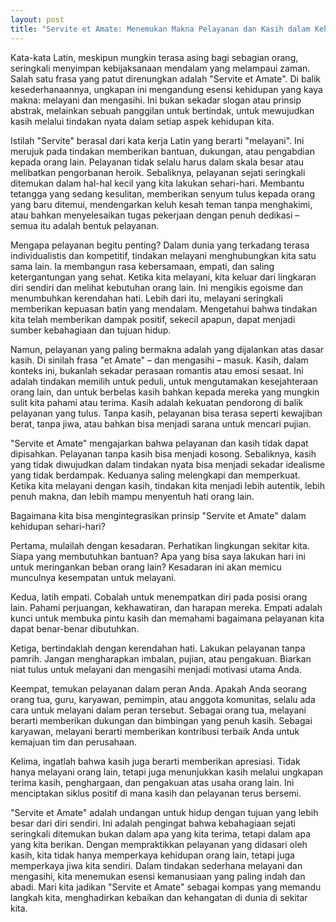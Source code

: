 ```yaml
---
layout: post
title: "Servite et Amate: Menemukan Makna Pelayanan dan Kasih dalam Kehidupan Sehari-hari"
---
```


Kata-kata Latin, meskipun mungkin terasa asing bagi sebagian orang, seringkali menyimpan kebijaksanaan mendalam yang melampaui zaman. Salah satu frasa yang patut direnungkan adalah "Servite et Amate". Di balik kesederhanaannya, ungkapan ini mengandung esensi kehidupan yang kaya makna: melayani dan mengasihi. Ini bukan sekadar slogan atau prinsip abstrak, melainkan sebuah panggilan untuk bertindak, untuk mewujudkan kasih melalui tindakan nyata dalam setiap aspek kehidupan kita.

Istilah "Servite" berasal dari kata kerja Latin yang berarti "melayani". Ini merujuk pada tindakan memberikan bantuan, dukungan, atau pengabdian kepada orang lain. Pelayanan tidak selalu harus dalam skala besar atau melibatkan pengorbanan heroik. Sebaliknya, pelayanan sejati seringkali ditemukan dalam hal-hal kecil yang kita lakukan sehari-hari. Membantu tetangga yang sedang kesulitan, memberikan senyum tulus kepada orang yang baru ditemui, mendengarkan keluh kesah teman tanpa menghakimi, atau bahkan menyelesaikan tugas pekerjaan dengan penuh dedikasi – semua itu adalah bentuk pelayanan.

Mengapa pelayanan begitu penting? Dalam dunia yang terkadang terasa individualistis dan kompetitif, tindakan melayani menghubungkan kita satu sama lain. Ia membangun rasa kebersamaan, empati, dan saling ketergantungan yang sehat. Ketika kita melayani, kita keluar dari lingkaran diri sendiri dan melihat kebutuhan orang lain. Ini mengikis egoisme dan menumbuhkan kerendahan hati. Lebih dari itu, melayani seringkali memberikan kepuasan batin yang mendalam. Mengetahui bahwa tindakan kita telah memberikan dampak positif, sekecil apapun, dapat menjadi sumber kebahagiaan dan tujuan hidup.

Namun, pelayanan yang paling bermakna adalah yang dijalankan atas dasar kasih. Di sinilah frasa "et Amate" – dan mengasihi – masuk. Kasih, dalam konteks ini, bukanlah sekadar perasaan romantis atau emosi sesaat. Ini adalah tindakan memilih untuk peduli, untuk mengutamakan kesejahteraan orang lain, dan untuk berbelas kasih bahkan kepada mereka yang mungkin sulit kita pahami atau terima. Kasih adalah kekuatan pendorong di balik pelayanan yang tulus. Tanpa kasih, pelayanan bisa terasa seperti kewajiban berat, tanpa jiwa, atau bahkan bisa menjadi sarana untuk mencari pujian.

"Servite et Amate" mengajarkan bahwa pelayanan dan kasih tidak dapat dipisahkan. Pelayanan tanpa kasih bisa menjadi kosong. Sebaliknya, kasih yang tidak diwujudkan dalam tindakan nyata bisa menjadi sekadar idealisme yang tidak berdampak. Keduanya saling melengkapi dan memperkuat. Ketika kita melayani dengan kasih, tindakan kita menjadi lebih autentik, lebih penuh makna, dan lebih mampu menyentuh hati orang lain.

Bagaimana kita bisa mengintegrasikan prinsip "Servite et Amate" dalam kehidupan sehari-hari?

Pertama, mulailah dengan kesadaran. Perhatikan lingkungan sekitar kita. Siapa yang membutuhkan bantuan? Apa yang bisa saya lakukan hari ini untuk meringankan beban orang lain? Kesadaran ini akan memicu munculnya kesempatan untuk melayani.

Kedua, latih empati. Cobalah untuk menempatkan diri pada posisi orang lain. Pahami perjuangan, kekhawatiran, dan harapan mereka. Empati adalah kunci untuk membuka pintu kasih dan memahami bagaimana pelayanan kita dapat benar-benar dibutuhkan.

Ketiga, bertindaklah dengan kerendahan hati. Lakukan pelayanan tanpa pamrih. Jangan mengharapkan imbalan, pujian, atau pengakuan. Biarkan niat tulus untuk melayani dan mengasihi menjadi motivasi utama Anda.

Keempat, temukan pelayanan dalam peran Anda. Apakah Anda seorang orang tua, guru, karyawan, pemimpin, atau anggota komunitas, selalu ada cara untuk melayani dalam peran tersebut. Sebagai orang tua, melayani berarti memberikan dukungan dan bimbingan yang penuh kasih. Sebagai karyawan, melayani berarti memberikan kontribusi terbaik Anda untuk kemajuan tim dan perusahaan.

Kelima, ingatlah bahwa kasih juga berarti memberikan apresiasi. Tidak hanya melayani orang lain, tetapi juga menunjukkan kasih melalui ungkapan terima kasih, penghargaan, dan pengakuan atas usaha orang lain. Ini menciptakan siklus positif di mana kasih dan pelayanan terus bersemi.

"Servite et Amate" adalah undangan untuk hidup dengan tujuan yang lebih besar dari diri sendiri. Ini adalah pengingat bahwa kebahagiaan sejati seringkali ditemukan bukan dalam apa yang kita terima, tetapi dalam apa yang kita berikan. Dengan mempraktikkan pelayanan yang didasari oleh kasih, kita tidak hanya memperkaya kehidupan orang lain, tetapi juga memperkaya jiwa kita sendiri. Dalam tindakan sederhana melayani dan mengasihi, kita menemukan esensi kemanusiaan yang paling indah dan abadi. Mari kita jadikan "Servite et Amate" sebagai kompas yang memandu langkah kita, menghadirkan kebaikan dan kehangatan di dunia di sekitar kita.
